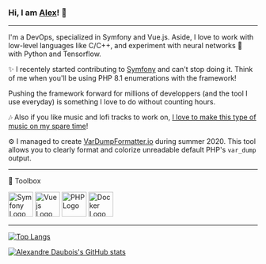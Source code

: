 ### Hi, I am [Alex](https://www.linkedin.com/in/alexandre-daubois/)! 👋
---
I'm a DevOps, specialized in Symfony and Vue.js. Aside, I love to work with low-level languages like C/C++, and experiment with neural networks :brain: with Python and Tensorflow.

✨ I recentely started contributing to [Symfony](https://github.com/symfony/symony) and can't stop doing it. Think of me when you'll be using PHP 8.1 enumerations with the framework!

Pushing the framework forward for millions of developpers (and the tool I use everyday) is something I love to do without counting hours.

🎶 Also if you like music and lofi tracks to work on, [I love to make this type of music on my spare time](https://open.spotify.com/artist/790POud6wam0mwqWShV4Nr?si=Zz0QWo_CQTmRqDV4pFnl5g)!

⚙️ I managed to create [VarDumpFormatter.io](https://vardumpformatter.io) during summer 2020. This tool allows you to clearly format and colorize unreadable default PHP's `var_dump` output.

---

🧰 Toolbox

<img src="https://cdn.worldvectorlogo.com/logos/symfony.svg" alt="Symfony Logo" width="50" height="50"/> <img src="https://cdn.worldvectorlogo.com/logos/vue-js-1.svg" alt="Vue js Logo" width="50" height="50"/> <img src="https://cdn.worldvectorlogo.com/logos/php.svg" alt="PHP Logo" width="50" height="50"/> <img src="https://cdn.worldvectorlogo.com/logos/docker.svg" alt="Docker Logo" width="50" height="50"/>

---

[![Top Langs](https://github-readme-stats.vercel.app/api/top-langs/?username=alexandre-daubois&hide=java,html,css&theme=dracula)](https://github.com/anuraghazra/github-readme-stats)

[![Alexandre Daubois's GitHub stats](https://github-readme-stats.vercel.app/api?username=alexandre-daubois&theme=dracula)](https://github.com/anuraghazra/github-readme-stats)
